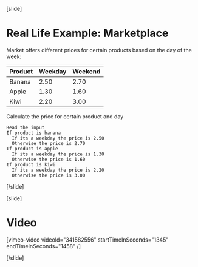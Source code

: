 [slide]
# Real Life Example: Marketplace
Market offers different prices for certain products based on the day of the week:

|Product|Weekday|Weekend|
|-------|-------|-------|
|Banana|2.50|2.70|
|Apple|1.30|1.60|
|Kiwi|2.20|3.00|

Calculate the price for certain product and day

```
Read the input 
If product is banana
  If its a weekday the price is 2.50
  Otherwise the price is 2.70
If product is apple
  If its a weekday the price is 1.30
  Otherwise the price is 1.60
If product is kiwi
  If its a weekday the price is 2.20
  Otherwise the price is 3.00
```
[/slide]

[slide]
# Video

[vimeo-video videoId="341582556" startTimeInSeconds="1345" endTimeInSeconds="1458" /]

[/slide]
